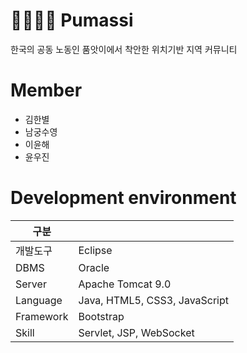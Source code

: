 👨‍👩‍👧‍👦 Pumassi 
===================

한국의 공동 노동인 품앗이에서 착안한 위치기반 지역 커뮤니티


# Member

* 김한별
* 남궁수영
* 이윤해
* 윤우진

# Development environment

|구분||
|------|---|
|개발도구|Eclipse|
|DBMS|Oracle |
|Server|Apache Tomcat 9.0|
|Language|Java, HTML5, CSS3, JavaScript|
|Framework|Bootstrap|
|Skill|Servlet, JSP, WebSocket |



